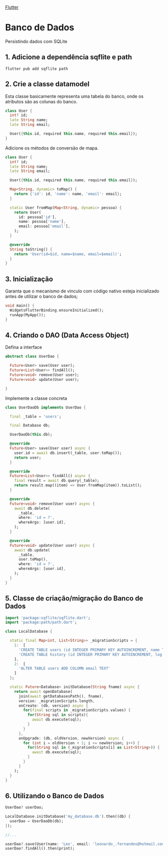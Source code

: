 [Flutter](https://github.com/leofds/flutter-class/blob/master/flutter/README.md)

# Banco de Dados

Persistindo dados com SQLite

## 1. Adicione a dependência sqflite e path

```whell
flutter pub add sqflite path
```

## 2. Crie a classe datamodel

Esta classe basicamente representa uma tabela do banco, onde os atributos são as colunas do banco.

```dart
class User {
  int? id;
  late String name;
  late String email;

  User({this.id, required this.name, required this.email});
}
```

Adicione os métodos de conversão de mapa.

```dart
class User {
  int? id;
  late String name;
  late String email;

  User({this.id, required this.name, required this.email});

  Map<String, dynamic> toMap() {
    return {'id': id, 'name': name, 'email': email};
  }

  static User fromMap(Map<String, dynamic> pessoa) {
    return User(
      id: pessoa['id'],
      name: pessoa['name'],
      email: pessoa['email'],
    );
  }

  @override
  String toString() {
    return 'User(id=$id, name=$name, email=$email)';
  }
}
```

## 3. Inicialização

Garanta que o mecanismo de vinculo com código nativo esteja inicializado antes de utilizar o banco de dados;

```dart
void main() {
  WidgetsFlutterBinding.ensureInitialized();
  runApp(MyApp());
}
```

## 4. Criando o DAO (Data Access Object)

Defina a interface

```dart
abstract class UserDao {

  Future<User> save(User user);
  Future<List<User>> findAll();
  Future<void> remove(User user);
  Future<void> update(User user);

}
```

Implemente a classe concreta

```dart
class UserDaoDb implements UserDao {

  final _table = 'users';

  final Database db;

  UserDaoDb(this.db);

  @override
  Future<User> save(User user) async {
    user.id = await db.insert(_table, user.toMap());
    return user;
  }

  @override
  Future<List<User>> findAll() async {
    final result = await db.query(_table);
    return result.map((item) => User.fromMap(item)).toList();
  }

  @override
  Future<void> remove(User user) async {
    await db.delete(
      _table,
      where: 'id = ?',
      whereArgs: [user.id],
    );
  }

  @override
  Future<void> update(User user) async {
    await db.update(
      _table,
      user.toMap(),
      where: 'id = ?',
      whereArgs: [user.id],
    );
  }
}
```

## 5. Classe de criação/migração do Banco de Dados

```dart
import 'package:sqflite/sqflite.dart';
import 'package:path/path.dart';

class LocalDatabase {

  static final Map<int, List<String>> _migrationScripts = {
    1:  [
      'CREATE TABLE users (id INTEGER PRIMARY KEY AUTOINCREMENT, name TEXT)',
      'CREATE TABLE history (id INTEGER PRIMARY KEY AUTOINCREMENT, log TEXT)',
    ],
    2:  [
      'ALTER TABLE users ADD COLUMN email TEXT'
    ]
  };

  static Future<Database> initDatabase(String fname) async {
    return await openDatabase(
      join(await getDatabasesPath(), fname),
      version: _migrationScripts.length,
      onCreate: (db, version) async {
        for(final scripts in _migrationScripts.values) {
          for(String sql in scripts){
            await db.execute(sql);
          }
        }
      },
      onUpgrade: (db, oldVersion, newVersion) async {
        for (int i = oldVersion + 1; i <= newVersion; i++) {
          for(String sql in (_migrationScripts[i] as List<String>)) {
            await db.execute(sql);
          }
        }
      }
    );
  }
}
```

## 6. Utilizando o Banco de Dados

```dart
UserDao? userDao;

LocalDatabase.initDatabase('my_database.db').then((db) {
  userDao = UserDaoDb(db);
});

//...

userDao?.save(User(name: 'Leo', email: 'leonardo_.fernandes@hotmail.com'));
userDao?.findAll().then(print);
```
